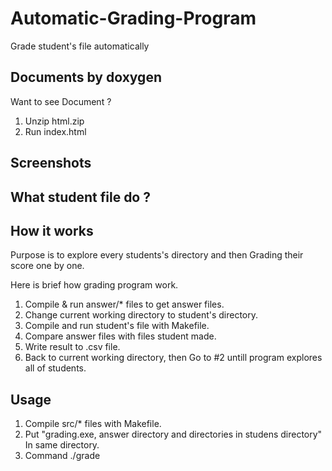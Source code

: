 # Automatic-Grading-Program
Grade student's file automatically 

Documents by doxygen
---------------------------------------------------------------------------------------------------------------------------------
Want to see Document ?
1. Unzip html.zip
2. Run index.html


Screenshots
---------------------------------------------------------------------------------------------------------------------------------


What student file do ?
---------------------------------------------------------------------------------------------------------------------------------


How it works
---------------------------------------------------------------------------------------------------------------------------------
Purpose is to explore every students's directory and then Grading their score one by one.

Here is brief how grading program work.
1. Compile & run answer/* files to get answer files.
2. Change current working directory to student's directory.
3. Compile and run student's file with Makefile.
4. Compare answer files with files student made.
5. Write result to .csv file.
6. Back to current working directory, then Go to #2 untill program explores all of students.


Usage
---------------------------------------------------------------------------------------------------------------------------------
1. Compile src/* files with Makefile.
2. Put "grading.exe, answer directory and directories in studens directory" In same directory.
3. Command ./grade
